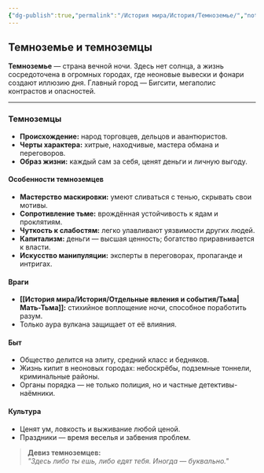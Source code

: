 ```yaml
---
{"dg-publish":true,"permalink":"/История мира/История/Темноземье/","noteIcon":"","created":"2025-08-21T13:47:20.322+03:00","updated":"2025-09-23T12:08:22.439+03:00"}
---
```


## Темноземье и темноземцы

**Темноземье** — страна вечной ночи. Здесь нет солнца, а жизнь сосредоточена в огромных городах, где неоновые вывески и фонари создают иллюзию дня. Главный город — Бигсити, мегаполис контрастов и опасностей.

---

### Темноземцы

- **Происхождение:** народ торговцев, дельцов и авантюристов.
- **Черты характера:** хитрые, находчивые, мастера обмана и переговоров.
- **Образ жизни:** каждый сам за себя, ценят деньги и личную выгоду.

#### Особенности темноземцев

- **Мастерство маскировки:** умеют сливаться с тенью, скрывать свои мотивы.
- **Сопротивление тьме:** врождённая устойчивость к ядам и проклятиям.
- **Чуткость к слабостям:** легко улавливают уязвимости других людей.
- **Капитализм:** деньги — высшая ценность; богатство приравнивается к власти.
- **Искусство манипуляции:** эксперты в переговорах, пропаганде и интригах.

#### Враги

- **[[История мира/История/Отдельные явления и события/Тьма\|Мать-Тьма]]:** стихийное воплощение ночи, способное поработить разум.
- Только аура вулкана защищает от её влияния.

#### Быт

- Общество делится на элиту, средний класс и бедняков.
- Жизнь кипит в неоновых городах: небоскрёбы, подземные тоннели, криминальные районы.
- Органы порядка — не только полиция, но и частные детективы-наёмники.

#### Культура

- Ценят ум, ловкость и выживание любой ценой.
- Праздники — время веселья и забвения проблем.

> **Девиз темноземцев:**  
> _"Здесь либо ты ешь, либо едят тебя. Иногда — буквально."_

